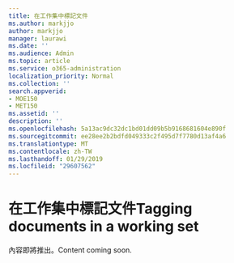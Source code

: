 ```yaml
---
title: 在工作集中標記文件
ms.author: markjjo
author: markjjo
manager: laurawi
ms.date: ''
ms.audience: Admin
ms.topic: article
ms.service: o365-administration
localization_priority: Normal
ms.collection: ''
search.appverid:
- MOE150
- MET150
ms.assetid: ''
description: ''
ms.openlocfilehash: 5a13ac9dc32dc1bd01dd09b5b9168681604e890f
ms.sourcegitcommit: ee28ee2b2bdfd049333c2f495d7f7780d13af4a6
ms.translationtype: MT
ms.contentlocale: zh-TW
ms.lasthandoff: 01/29/2019
ms.locfileid: "29607562"
---
```

# <a name="tagging-documents-in-a-working-set"></a><span data-ttu-id="3308e-102">在工作集中標記文件</span><span class="sxs-lookup"><span data-stu-id="3308e-102">Tagging documents in a working set</span></span>

<span data-ttu-id="3308e-103">內容即將推出。</span><span class="sxs-lookup"><span data-stu-id="3308e-103">Content coming soon.</span></span>